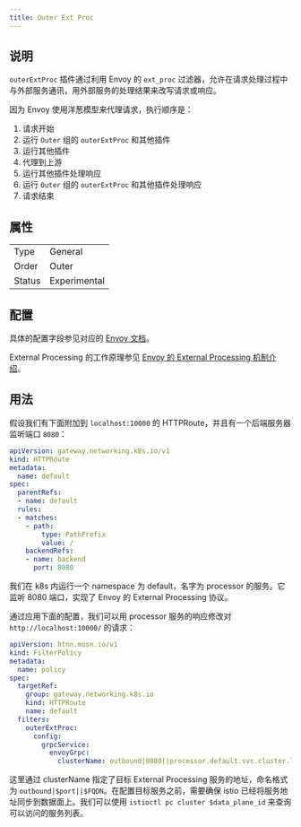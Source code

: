 ```yaml
---
title: Outer Ext Proc
---
```


## 说明

`outerExtProc` 插件通过利用 Envoy 的 `ext_proc` 过滤器，允许在请求处理过程中与外部服务通讯，用外部服务的处理结果来改写请求或响应。

因为 Envoy 使用洋葱模型来代理请求，执行顺序是：

1. 请求开始
2. 运行 `Outer` 组的 `outerExtProc` 和其他插件
3. 运行其他插件
4. 代理到上游
5. 运行其他插件处理响应
6. 运行 `Outer` 组的 `outerExtProc` 和其他插件处理响应
7. 请求结束

## 属性

|        |              |
|--------|--------------|
| Type   | General      |
| Order  | Outer        |
| Status | Experimental |

## 配置

具体的配置字段参见对应的 [Envoy 文档](https://www.envoyproxy.io/docs/envoy/v1.29.4/api-v3/extensions/filters/http/ext_proc/v3/ext_proc.proto#envoy-v3-api-msg-extensions-filters-http-ext-proc-v3-extprocoverrides)。

External Processing 的工作原理参见 [Envoy 的 External Processing 机制介绍](https://www.envoyproxy.io/docs/envoy/v1.29.5/configuration/http/http_filters/ext_proc_filter.html)。

## 用法

假设我们有下面附加到 `localhost:10000` 的 HTTPRoute，并且有一个后端服务器监听端口 `8080`：

```yaml
apiVersion: gateway.networking.k8s.io/v1
kind: HTTPRoute
metadata:
  name: default
spec:
  parentRefs:
  - name: default
  rules:
  - matches:
    - path:
        type: PathPrefix
        value: /
    backendRefs:
    - name: backend
      port: 8080
```

我们在 k8s 内运行一个 namespace 为 default，名字为 processor 的服务。它监听 8080 端口，实现了 Envoy 的 External Processing 协议。

通过应用下面的配置，我们可以用 processor 服务的响应修改对 `http://localhost:10000/` 的请求：

```yaml
apiVersion: htnn.mosn.io/v1
kind: FilterPolicy
metadata:
  name: policy
spec:
  targetRef:
    group: gateway.networking.k8s.io
    kind: HTTPRoute
    name: default
  filters:
    outerExtProc:
      config:
        grpcService:
          envoyGrpc:
            clusterName: outbound|8080||processor.default.svc.cluster.local
```

这里通过 clusterName 指定了目标 External Processing 服务的地址，命名格式为 `outbound|$port||$FQDN`。在配置目标服务之前，需要确保 istio 已经将服务地址同步到数据面上。我们可以使用 `istioctl pc cluster $data_plane_id` 来查询可以访问的服务列表。
